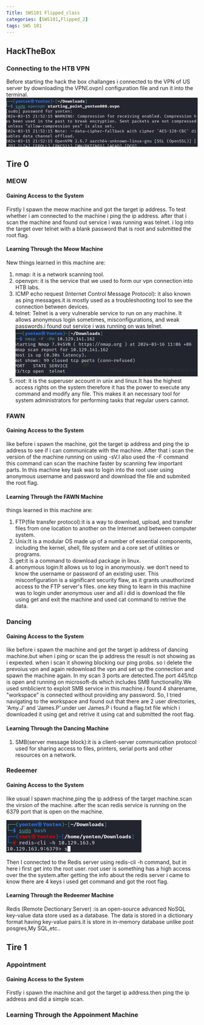 ```yaml
---
Title: SWS101 Flipped_class
categories: [SWS101,Flipped_2]
tags: SWS 101
---
```

## HackTheBox
### Connecting to the HTB VPN 
Before starting the hack the box challanges i connected to the VPN of US server by downloading the VPN(.ovpn) configuration file and run it into the terminal.
![starting machine](/assets/img/start_machine.png)

## Tire 0 
### MEOW 
#### Gaining Access to the System
Firstly I spawn the meow machine and got the target ip address.
To test whether i am connected to the machine i ping the ip address. after that i scan the machine and
found out service i was running was telnet. 
i log into the target over telnet with a blank password that is root and submitted the root flag.

#### Learning Through the Meow Machine
New things learned in this machine are:
1. nmap: it is a network scanning tool. 
2. openvpn: it is the service that we used to form our vpn connection into HTB labs.
3. ICMP echo request (Internet Control Message Protocol): it also known as ping messages.it is mostly used as a troubleshooting tool to see the connection between devices.
4. telnet: Telnet is a very vulnerable service to run on any machine. It allows anonymous login sometimes, misconfigurations, and weak passwords.i found out service i was running on was telnet.
![port23](/assets/img/port23.png)
5. root: it is the superuser account in unix and linux.It has the highest access rights on the system therefore it has the power to execute any command and modify any file. This makes it an necessary tool for system administrators for performing tasks that regular users cannot.

### FAWN
#### Gaining Access to the System
like before i spawn the machine, got the target ip address and ping the ip address to see if i can communicate with the machine.
After that i scan the version of the machine running on using -sV.I also used the -F command this command can scan the machine faster by scanning few important parts.
In this machine key task was to login into the root user using anonymous username and password and download the file and submited the root flag.

#### Learning Through the FAWN Machine
things learned in this machine are:
1. FTP(file transfer protocol):it is a way to download, upload, and transfer files from one location to another on the Internet and between computer system.  
2. Unix:It is a modular OS made up of a number of essential components, including the kernel, shell, file system and a core set of utilities or programs.
3. get:it is a command to download package in linux.
4. anonymous login:It allows us to log in anonymously. we don’t need to know the username or password of an existing user. This misconfiguration is a significant security flaw, as it grants unauthorized access to the FTP server's files. one key thing to learn in this machine was to login under anonymous user and all i did is download the file using get and exit the machine and used cat command to retrive the data.

### Dancing
#### Gaining Access to the System
like before i spawn the machine and got the target ip address of dancing machine.but when i ping or scan the ip address the result is not showing as i expexted. when i scan it showing blocking our ping probs. so i delete the prevoius vpn and again redownload the vpn and set up the connection and spawn the machine again.
In my scan 3 ports are detected.The port 445/tcp is open and running on microsoft-ds which includes SMB functionality.We used smblicient to exploit SMB service in this machine.i found 4 sharename, "workspace" is connected without providing any password. So, I tried navigating to the workspace and found out that there are 2 user directories, 'Amy.J' and 'James.P'.under uer James.P i found a flag.txt file which i downloaded it using get and retrive it using cat and submitted the root flag. 
#### Learning Through the Dancing Machine
1. SMB(server message block):it is a client-server communication protocol used for sharing access to files, printers, serial ports and other resources on a network.

### Redeemer
#### Gaining Access to the System
like usual I spawn machine,ping the ip address of the target machine.scan the virsion of the machine.
after the scan redis service is running on the 6379 port that is open on the machine.

![redis](/assets/img/redis.png)

Then I connected to the Redis server using redis-cli -h command, but in here i first get into the root user. root user  is something has a high access over the the system.after getting the info about the redis server i came to know there are 4 keys i used get command and got the root flag.

#### Learning Through the Redeemer Machine
Redis (Remote Dectionary Server) :is an open-source advanced NoSQL key-value data store used as a database. The data is stored in a dictionary format having key-value pairs.it is store in in-memory database unlike post posgres,My SQL,etc..


## Tire 1
### Appointment 
#### Gaining Access to the System
Firstly i spawn the machine and got the target ip address.then ping the ip address and did a simple scan.

### Learning Through the Appoinment Machine